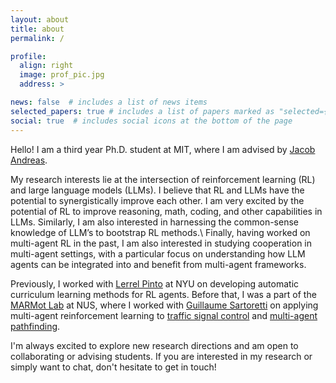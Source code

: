 ```yaml
---
layout: about
title: about
permalink: /

profile:
  align: right
  image: prof_pic.jpg
  address: >

news: false  # includes a list of news items
selected_papers: true # includes a list of papers marked as "selected={true}"
social: true  # includes social icons at the bottom of the page
---
```



Hello! I am a third year Ph.D. student at MIT, where I am advised by [Jacob Andreas][jacob]. 

My research interests lie at the intersection of reinforcement learning (RL) and large language models (LLMs).
I believe that RL and LLMs have the potential to synergistically improve each other. 
I am very excited by the potential of RL to improve reasoning, math, coding, and other capabilities in LLMs. 
Similarly, I am also interested in harnessing the common-sense knowledge of LLM’s to bootstrap RL methods.\ 
Finally, having worked on multi-agent RL in the past, I am also interested in studying cooperation in multi-agent settings, with a particular focus on understanding how LLM agents can be integrated into and benefit from multi-agent frameworks. 

Previously, I worked with [Lerrel Pinto][lerrel] at NYU on developing automatic curriculum learning methods for RL agents. Before that, I was a part of the [MARMot Lab][marmot] at NUS, where I worked with [Guillaume Sartoretti][guillaume] on applying multi-agent reinforcement learning to [traffic signal control][traffic] and [multi-agent pathfinding][mapf]. 

I'm always excited to explore new research directions and am open to collaborating or advising students. If you are interested in my research or simply want to chat, don't hesitate to get in touch!


[marmot]: https://marmotlab.org
[guillaume]: https://marmotlab.org/bio.html
[cilvr]: https://wp.nyu.edu/cilvr/ 
[lerrel]: https://www.lerrelpinto.com 
[ntu]: https://www.ntu.edu.sg/
[curriculum]: https://lilianweng.github.io/lil-log/2020/01/29/curriculum-for-reinforcement-learning.html
[traffic]: https://marmotlab.org/projects/urban_traffic.html
[mapf]: https://ieeexplore.ieee.org/abstract/document/9366340
[cathy]: http://www.wucathy.com/blog/ 
[dylan]: https://algorithmicalignment.csail.mit.edu  
[jacob]: https://www.mit.edu/~jda/
